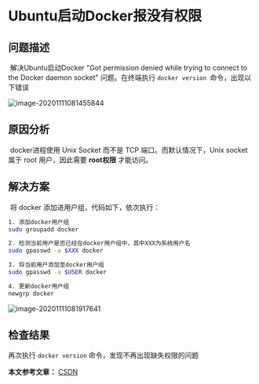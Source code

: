 # Ubuntu启动Docker报没有权限


<!--more-->



## 问题描述

​		解决Ubuntu启动Docker "Got permission denied while trying to connect to the Docker daemon socket" 问题。在终端执行 `docker version `命令，出现以下错误

![image-20201111081455844](https://pic.yqqy.top/blog/20201111081457.png?imageMogr2/format/webp/interlace/1 "docker version")

## 原因分析

​		docker进程使用 Unix Socket 而不是 TCP 端口。而默认情况下，Unix socket 属于 root 用户，因此需要 **root权限** 才能访问。

## 解决方案

​		将 docker 添加进用户组，代码如下，依次执行：

```bash
1. 添加docker用户组
sudo groupadd docker

2. 检测当前用户是否已经在docker用户组中，其中XXX为系统用户名
sudo gpasswd -a $XXX docker

3. 将当前用户添加至docker用户组
sudo gpasswd -a $USER docker

4. 更新docker用户组
newgrp docker
```

![image-20201111081917641](https://pic.yqqy.top/blog/20201111081918.png?imageMogr2/format/webp/interlace/1 "解决方案")

## 检查结果

再次执行 `docker version` 命令，发现不再出现缺失权限的问题



**本文参考文章：** [CSDN](https://blog.csdn.net/liangllhahaha/article/details/92077065)
